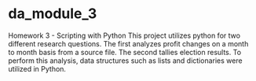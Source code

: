 # da_module_3
Homework 3 - Scripting with Python
This project utilizes python for two different research questions. The first analyzes profit changes on a month to month basis from a source file. The second tallies election results. To perform this analysis, data structures such as lists and dictionaries were utilized in Python. 
